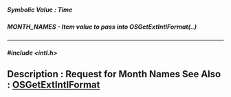 ##### Symbolic Value : Time
##### MONTH_NAMES - Item value to pass into OSGetExtIntlFormat(..)
---
##### #include <intl.h>
**Description :**
Request for Month Names
**See Also :**
[OSGetExtIntlFormat](D:/md_files/OSGetExtIntlFormat.md)
---
